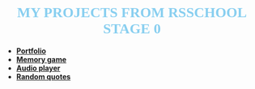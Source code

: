 # <center><font face = "Impact" color = "#89cff0"> MY PROJECTS FROM RSSCHOOL STAGE 0 </font></center>

- **[Portfolio](https://ageraowls.github.io/rsschool-stage-0/portfolio/)**
- **[Memory game](https://ageraowls.github.io/rsschool-stage-0/memory-game/)**
- **[Audio player](https://ageraowls.github.io/rsschool-stage-0/audio-player/)**
- **[Random quotes](https://ageraowls.github.io/rsschool-stage-0/random-jokes/)**
